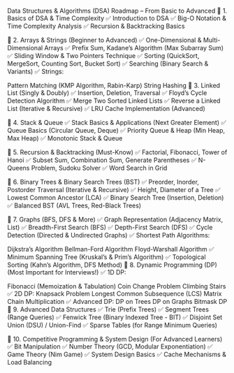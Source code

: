 Data Structures & Algorithms (DSA) Roadmap – From Basic to Advanced 🔹 1. Basics of DSA & Time Complexity ✅ Introduction to DSA ✅ Big-O Notation & Time Complexity Analysis ✅ Recursion & Backtracking Basics

🔹 2. Arrays & Strings (Beginner to Advanced) ✅ One-Dimensional & Multi-Dimensional Arrays ✅ Prefix Sum, Kadane’s Algorithm (Max Subarray Sum) ✅ Sliding Window & Two Pointers Technique ✅ Sorting (QuickSort, MergeSort, Counting Sort, Bucket Sort) ✅ Searching (Binary Search & Variants) ✅ Strings:

Pattern Matching (KMP Algorithm, Rabin-Karp) String Hashing 🔹 3. Linked List (Singly & Doubly) ✅ Insertion, Deletion, Traversal ✅ Floyd’s Cycle Detection Algorithm ✅ Merge Two Sorted Linked Lists ✅ Reverse a Linked List (Iterative & Recursive) ✅ LRU Cache Implementation (Advanced)

🔹 4. Stack & Queue ✅ Stack Basics & Applications (Next Greater Element) ✅ Queue Basics (Circular Queue, Deque) ✅ Priority Queue & Heap (Min Heap, Max Heap) ✅ Monotonic Stack & Queue

🔹 5. Recursion & Backtracking (Must-Know) ✅ Factorial, Fibonacci, Tower of Hanoi ✅ Subset Sum, Combination Sum, Generate Parentheses ✅ N-Queens Problem, Sudoku Solver ✅ Word Search in Grid

🔹 6. Binary Trees & Binary Search Trees (BST) ✅ Preorder, Inorder, Postorder Traversal (Iterative & Recursive) ✅ Height, Diameter of a Tree ✅ Lowest Common Ancestor (LCA) ✅ Binary Search Tree (Insertion, Deletion) ✅ Balanced BST (AVL Trees, Red-Black Trees)

🔹 7. Graphs (BFS, DFS & More) ✅ Graph Representation (Adjacency Matrix, List) ✅ Breadth-First Search (BFS) ✅ Depth-First Search (DFS) ✅ Cycle Detection (Directed & Undirected Graphs) ✅ Shortest Path Algorithms:

Dijkstra’s Algorithm Bellman-Ford Algorithm Floyd-Warshall Algorithm ✅ Minimum Spanning Tree (Kruskal’s & Prim’s Algorithm) ✅ Topological Sorting (Kahn’s Algorithm, DFS Method) 🔹 8. Dynamic Programming (DP) (Most Important for Interviews!) ✅ 1D DP:

Fibonacci (Memoization & Tabulation) Coin Change Problem Climbing Stairs ✅ 2D DP: Knapsack Problem Longest Common Subsequence (LCS) Matrix Chain Multiplication ✅ Advanced DP: DP on Trees DP on Graphs Bitmask DP 🔹 9. Advanced Data Structures ✅ Trie (Prefix Trees) ✅ Segment Trees (Range Queries) ✅ Fenwick Tree (Binary Indexed Tree - BIT) ✅ Disjoint Set Union (DSU) / Union-Find ✅ Sparse Tables (for Range Minimum Queries)

🔹 10. Competitive Programming & System Design (For Advanced Learners) ✅ Bit Manipulation ✅ Number Theory (GCD, Modular Exponentiation) ✅ Game Theory (Nim Game) ✅ System Design Basics ✅ Cache Mechanisms & Load Balancing


